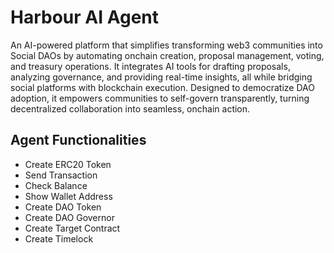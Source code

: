 # Harbour AI Agent

An AI-powered platform that simplifies transforming web3 communities into Social DAOs by automating onchain creation, proposal management, voting, and treasury operations. It integrates AI tools for drafting proposals, analyzing governance, and providing real-time insights, all while bridging social platforms with blockchain execution. Designed to democratize DAO adoption, it empowers communities to self-govern transparently, turning decentralized collaboration into seamless, onchain action.

## Agent Functionalities

- Create ERC20 Token
- Send Transaction
- Check Balance
- Show Wallet Address
- Create DAO Token
- Create DAO Governor
- Create Target Contract
- Create Timelock
